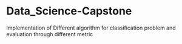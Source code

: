 # Data_Science-Capstone
Implementation of Different algorithm for classification problem and evaluation through different metric
